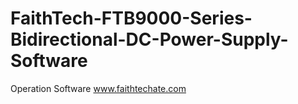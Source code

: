 # FaithTech-FTB9000-Series-Bidirectional-DC-Power-Supply-Software
Operation Software
www.faithtechate.com
